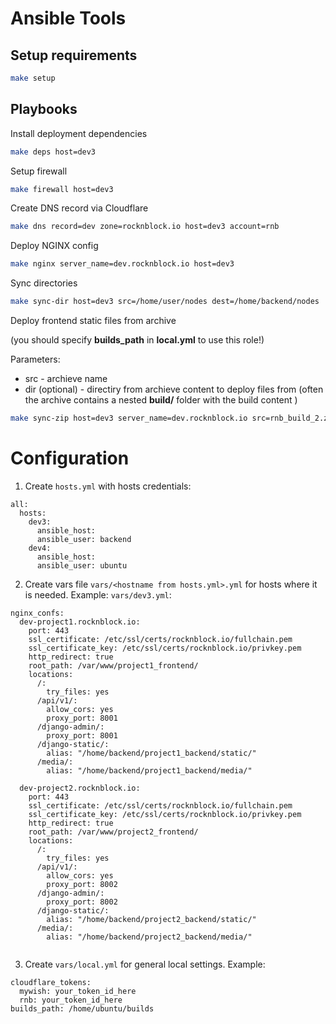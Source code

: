 # Ansible Tools


## Setup requirements

```bash
make setup
```

## Playbooks
Install deployment dependencies
```bash
make deps host=dev3
```

Setup firewall
```bash
make firewall host=dev3
```

Create DNS record via Cloudflare

```bash
make dns record=dev zone=rocknblock.io host=dev3 account=rnb
```

Deploy NGINX config

```bash
make nginx server_name=dev.rocknblock.io host=dev3
```

Sync directories
 
```bash
make sync-dir host=dev3 src=/home/user/nodes dest=/home/backend/nodes
```

Deploy frontend static files from archive 

(you should specify **builds_path** in **local.yml** to use this role!)
 
Parameters:
* src - archieve name
* dir (optional) - directiry from archieve content to deploy files from (often the archive contains a nested **build/** folder with the build content )


```bash
make sync-zip host=dev3 server_name=dev.rocknblock.io src=rnb_build_2.zip dir=build
```



# Configuration 
1. Create `hosts.yml` with hosts credentials:
```
all:
  hosts:
    dev3:
      ansible_host:
      ansible_user: backend
    dev4:
      ansible_host: 
      ansible_user: ubuntu
```
2. Create vars file `vars/<hostname from hosts.yml>.yml` for hosts where it is needed. Example: `vars/dev3.yml`:
```
nginx_confs:
  dev-project1.rocknblock.io:
    port: 443
    ssl_certificate: /etc/ssl/certs/rocknblock.io/fullchain.pem
    ssl_certificate_key: /etc/ssl/certs/rocknblock.io/privkey.pem
    http_redirect: true
    root_path: /var/www/project1_frontend/
    locations:
      /: 
        try_files: yes 
      /api/v1/:
        allow_cors: yes
        proxy_port: 8001
      /django-admin/:
        proxy_port: 8001
      /django-static/:
        alias: "/home/backend/project1_backend/static/"
      /media/:
        alias: "/home/backend/project1_backend/media/"
     
  dev-project2.rocknblock.io:
    port: 443
    ssl_certificate: /etc/ssl/certs/rocknblock.io/fullchain.pem
    ssl_certificate_key: /etc/ssl/certs/rocknblock.io/privkey.pem
    http_redirect: true
    root_path: /var/www/project2_frontend/
    locations:
      /: 
        try_files: yes 
      /api/v1/:
        allow_cors: yes
        proxy_port: 8002
      /django-admin/:
        proxy_port: 8002
      /django-static/:
        alias: "/home/backend/project2_backend/static/"
      /media/:
        alias: "/home/backend/project2_backend/media/"
      
```
3. Create `vars/local.yml` for general local settings. Example:
```
cloudflare_tokens:
  mywish: your_token_id_here
  rnb: your_token_id_here
builds_path: /home/ubuntu/builds
```


